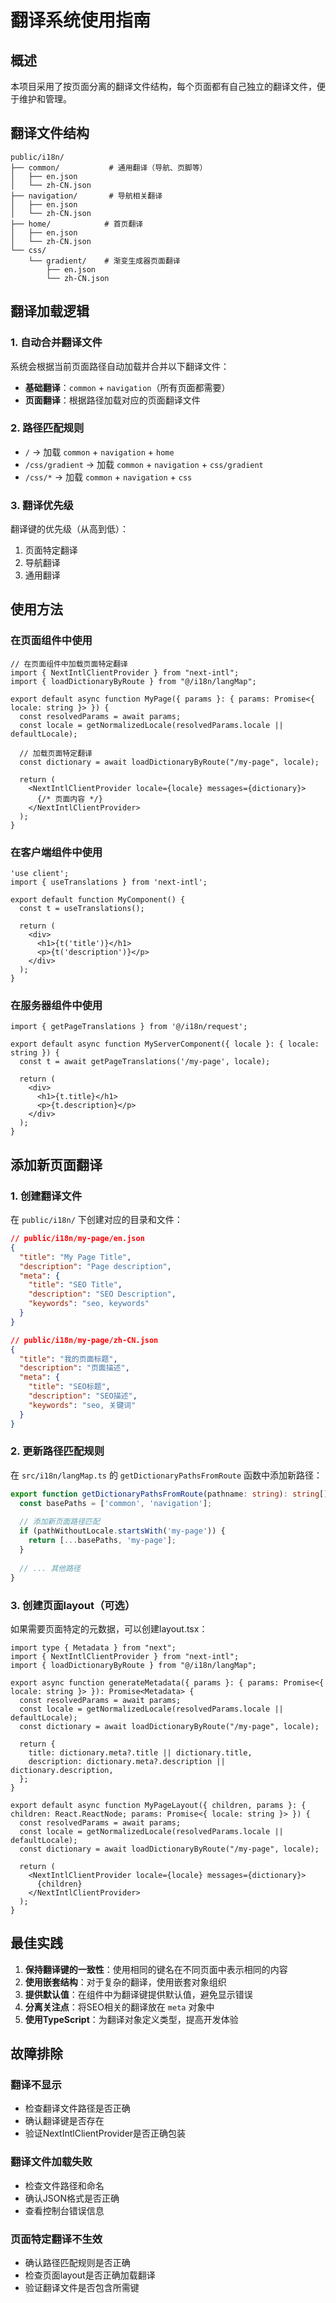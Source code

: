 # 翻译系统使用指南

## 概述

本项目采用了按页面分离的翻译文件结构，每个页面都有自己独立的翻译文件，便于维护和管理。

## 翻译文件结构

```
public/i18n/
├── common/           # 通用翻译（导航、页脚等）
│   ├── en.json
│   └── zh-CN.json
├── navigation/       # 导航相关翻译
│   ├── en.json
│   └── zh-CN.json
├── home/            # 首页翻译
│   ├── en.json
│   └── zh-CN.json
└── css/
    └── gradient/    # 渐变生成器页面翻译
        ├── en.json
        └── zh-CN.json
```

## 翻译加载逻辑

### 1. 自动合并翻译文件

系统会根据当前页面路径自动加载并合并以下翻译文件：

- **基础翻译**：`common` + `navigation`（所有页面都需要）
- **页面翻译**：根据路径加载对应的页面翻译文件

### 2. 路径匹配规则

- `/` → 加载 `common` + `navigation` + `home`
- `/css/gradient` → 加载 `common` + `navigation` + `css/gradient`
- `/css/*` → 加载 `common` + `navigation` + `css`

### 3. 翻译优先级

翻译键的优先级（从高到低）：
1. 页面特定翻译
2. 导航翻译
3. 通用翻译

## 使用方法

### 在页面组件中使用

```tsx
// 在页面组件中加载页面特定翻译
import { NextIntlClientProvider } from "next-intl";
import { loadDictionaryByRoute } from "@/i18n/langMap";

export default async function MyPage({ params }: { params: Promise<{ locale: string }> }) {
  const resolvedParams = await params;
  const locale = getNormalizedLocale(resolvedParams.locale || defaultLocale);
  
  // 加载页面特定翻译
  const dictionary = await loadDictionaryByRoute("/my-page", locale);
  
  return (
    <NextIntlClientProvider locale={locale} messages={dictionary}>
      {/* 页面内容 */}
    </NextIntlClientProvider>
  );
}
```

### 在客户端组件中使用

```tsx
'use client';
import { useTranslations } from 'next-intl';

export default function MyComponent() {
  const t = useTranslations();
  
  return (
    <div>
      <h1>{t('title')}</h1>
      <p>{t('description')}</p>
    </div>
  );
}
```

### 在服务器组件中使用

```tsx
import { getPageTranslations } from '@/i18n/request';

export default async function MyServerComponent({ locale }: { locale: string }) {
  const t = await getPageTranslations('/my-page', locale);
  
  return (
    <div>
      <h1>{t.title}</h1>
      <p>{t.description}</p>
    </div>
  );
}
```

## 添加新页面翻译

### 1. 创建翻译文件

在 `public/i18n/` 下创建对应的目录和文件：

```json
// public/i18n/my-page/en.json
{
  "title": "My Page Title",
  "description": "Page description",
  "meta": {
    "title": "SEO Title",
    "description": "SEO Description",
    "keywords": "seo, keywords"
  }
}
```

```json
// public/i18n/my-page/zh-CN.json
{
  "title": "我的页面标题",
  "description": "页面描述",
  "meta": {
    "title": "SEO标题",
    "description": "SEO描述",
    "keywords": "seo, 关键词"
  }
}
```

### 2. 更新路径匹配规则

在 `src/i18n/langMap.ts` 的 `getDictionaryPathsFromRoute` 函数中添加新路径：

```typescript
export function getDictionaryPathsFromRoute(pathname: string): string[] {
  const basePaths = ['common', 'navigation'];
  
  // 添加新页面路径匹配
  if (pathWithoutLocale.startsWith('my-page')) {
    return [...basePaths, 'my-page'];
  }
  
  // ... 其他路径
}
```

### 3. 创建页面layout（可选）

如果需要页面特定的元数据，可以创建layout.tsx：

```tsx
import type { Metadata } from "next";
import { NextIntlClientProvider } from "next-intl";
import { loadDictionaryByRoute } from "@/i18n/langMap";

export async function generateMetadata({ params }: { params: Promise<{ locale: string }> }): Promise<Metadata> {
  const resolvedParams = await params;
  const locale = getNormalizedLocale(resolvedParams.locale || defaultLocale);
  const dictionary = await loadDictionaryByRoute("/my-page", locale);
  
  return {
    title: dictionary.meta?.title || dictionary.title,
    description: dictionary.meta?.description || dictionary.description,
  };
}

export default async function MyPageLayout({ children, params }: { children: React.ReactNode; params: Promise<{ locale: string }> }) {
  const resolvedParams = await params;
  const locale = getNormalizedLocale(resolvedParams.locale || defaultLocale);
  const dictionary = await loadDictionaryByRoute("/my-page", locale);
  
  return (
    <NextIntlClientProvider locale={locale} messages={dictionary}>
      {children}
    </NextIntlClientProvider>
  );
}
```

## 最佳实践

1. **保持翻译键的一致性**：使用相同的键名在不同页面中表示相同的内容
2. **使用嵌套结构**：对于复杂的翻译，使用嵌套对象组织
3. **提供默认值**：在组件中为翻译键提供默认值，避免显示错误
4. **分离关注点**：将SEO相关的翻译放在 `meta` 对象中
5. **使用TypeScript**：为翻译对象定义类型，提高开发体验

## 故障排除

### 翻译不显示
- 检查翻译文件路径是否正确
- 确认翻译键是否存在
- 验证NextIntlClientProvider是否正确包装

### 翻译文件加载失败
- 检查文件路径和命名
- 确认JSON格式是否正确
- 查看控制台错误信息

### 页面特定翻译不生效
- 确认路径匹配规则是否正确
- 检查页面layout是否正确加载翻译
- 验证翻译文件是否包含所需键 